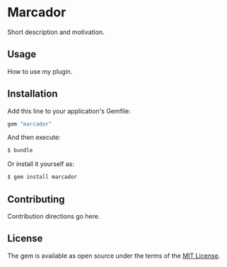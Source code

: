 # Marcador
Short description and motivation.

## Usage
How to use my plugin.

## Installation
Add this line to your application's Gemfile:

```ruby
gem "marcador"
```

And then execute:
```bash
$ bundle
```

Or install it yourself as:
```bash
$ gem install marcador
```

## Contributing
Contribution directions go here.

## License
The gem is available as open source under the terms of the [MIT License](https://opensource.org/licenses/MIT).
